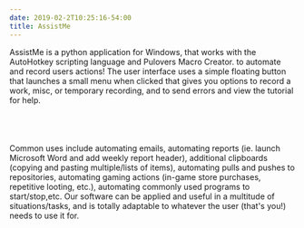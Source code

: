 ```yaml
---
date: 2019-02-2T10:25:16-54:00
title: AssistMe
---
```

AssistMe is a python application for Windows, that works with the
AutoHotkey scripting language and Pulovers Macro Creator. to automate and record
users actions! The user interface uses a simple floating button that
launches a small menu when clicked that gives you options to record a work, misc,
or temporary recording, and to send errors and view the tutorial for help.
</br>
</br>
</br>
</br>
</br>
Common uses include automating emails,  automating reports (ie. launch
Microsoft Word and add weekly report header), additional clipboards (copying and
pasting multiple/lists of items), automating pulls and pushes to repositories,
automating gaming actions (in-game store purchases, repetitive looting, etc.),
automating commonly used programs to start/stop,etc. Our software can be applied
and useful in a multitude of situations/tasks, and is totally adaptable to
whatever the user (that's you!) needs to use it for.     
